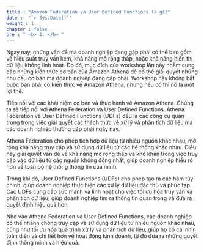 ```yaml
---
title : "Amazon Federation và User Defined Functions là gì?"
date :  "`r Sys.Date()`" 
weight : 1 
chapter : false
pre : " <b> 1. </b> "
---
```

Ngày nay, những vấn đề mà doanh nghiệp đang gặp phải có thể bao gồm về hiệu suất truy vấn kém, khả năng mở rộng thấp, hoặc khả năng hiển thị dữ liệu không linh hoạt. Do đó, mục đích của workshop lần này nhằm cung cấp những kiến thức cơ bản của Amazon Athena để có thể giải quyết những nhu cầu cơ bản mà doanh nghiệp đang gặp phải. Workshop này không bắt buộc bạn phải có kiến thức về Amazon Athena, nhưng nếu có thì nó là một lợi thế.

Tiếp nối với các khái niệm cơ bản và thực hành về Amazon Athena. Chúng ta sẽ tiếp nối với Athena Federation và User Defined Functions. 
Athena Federation và User Defined Functions (UDFs) đều là các công cụ quan trọng trong việc giải quyết các thách thức về xử lý và phân tích dữ liệu mà các doanh nghiệp thường gặp phải ngày nay.

Athena Federation cho phép tích hợp dữ liệu từ nhiều nguồn khác nhau, mở rộng khả năng truy cập và sử dụng dữ liệu từ các hệ thống khác nhau. Điều này giải quyết vấn đề về khả năng mở rộng thấp và khó khăn trong việc truy cập vào dữ liệu từ các nguồn không đồng nhất, giúp doanh nghiệp hiểu rõ hơn về toàn bộ hệ thống thông tin của mình.

Trong khi đó, User Defined Functions (UDFs) cho phép tạo ra các hàm tùy chỉnh, giúp doanh nghiệp thực hiện các xử lý dữ liệu đặc thù và phức tạp. Các UDFs cung cấp sức mạnh và linh hoạt cho việc tối ưu hóa truy vấn và phân tích dữ liệu, giúp doanh nghiệp tìm ra thông tin quan trọng và đưa ra quyết định hiệu quả hơn.

Nhờ vào Athena Federation và User Defined Functions, các doanh nghiệp có thể nhanh chóng truy cập và sử dụng dữ liệu từ nhiều nguồn khác nhau, cũng như tối ưu hóa quá trình xử lý và phân tích dữ liệu, giúp họ có cái nhìn toàn diện và chi tiết hơn về hoạt động kinh doanh, từ đó đưa ra những quyết định thông minh và hiệu quả.



